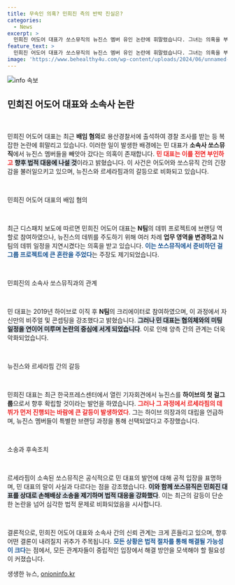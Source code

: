 ```yaml
---
title: 무속인 의혹? 민희진 측의 반박 진실은?
categories:
  - News
excerpt: >
  민희진 어도어 대표가 쏘스뮤직의 뉴진스 멤버 유인 논란에 휘말렸습니다. 그녀는 의혹을 부인하며 경과를 해명했지만, 갈등의 불길은 계속 타오르고 있습니다. 소속사 간의 치열한 대립이 어떤 결말로 이어질지 귀추가 주목됩니다.
feature_text: >
  민희진 어도어 대표가 쏘스뮤직의 뉴진스 멤버 유인 논란에 휘말렸습니다. 그녀는 의혹을 부인하며 경과를 해명했지만, 갈등의 불길은 계속 타오르고 있습니다. 소속사 간의 치열한 대립이 어떤 결말로 이어질지 귀추가 주목됩니다.
image: 'https://www.behealthy4u.com/wp-content/uploads/2024/06/unnamed-file.png'
---
```


<p><img src="https://www.behealthy4u.com/wp-content/uploads/2024/06/unnamed-file.png" alt="info 속보" /></p>

<h2 data-ke-size="size26">민희진 어도어 대표와 소속사 논란</h2>

<p data-ke-size="size16">&nbsp;</p>

<p>민희진 어도어 대표는 최근 <strong>배임 혐의</strong>로 용산경찰서에 출석하여 경찰 조사를 받는 등 복잡한 논란에 휘말리고 있습니다. 이러한 일이 발생한 배경에는 민 대표가 <strong>소속사 쏘스뮤직</strong>에서 뉴진스 멤버들을 빼앗아 갔다는 의혹이 존재합니다. <b><span style="color: #ee2323;">민 대표는 이를 전면 부인하고</span></b> <b><span style="background-color: #21538527;">향후 법적 대응에 나설 것</span></b>이라고 밝혔습니다. 이 사건은 어도어와 쏘스뮤직 간의 긴장감을 불러일으키고 있으며, 뉴진스와 르세라핌과의 갈등으로 비화되고 있습니다. </p>

<p data-ke-size="size16">&nbsp;</p>

<p>민희진 어도어 대표의 배임 혐의</p>

<p data-ke-size="size16">&nbsp;</p>

<p>최근 디스패치 보도에 따르면 민희진 어도어 대표는 <strong>N팀</strong>의 데뷔 프로젝트에 브랜딩 역할로 참여하였으나, 뉴진스의 데뷔를 주도하기 위해 여러 차례 <strong>업무 영역을 변경하고</strong> N팀의 데뷔 일정을 지연시켰다는 의혹을 받고 있습니다. <b><span style="color: #1a5490;">이는 쏘스뮤직에서 준비하던 걸그룹 프로젝트에 큰 혼란을 주었다</span></b>는 주장도 제기되었습니다. </p>

<p data-ke-size="size16">&nbsp;</p>

<p>민희진의 소속사 쏘스뮤직과의 관계</p>

<p data-ke-size="size16">&nbsp;</p>

<p>민 대표는 2019년 하이브로 이직 후 <strong>N팀</strong>의 크리에이터로 참여하였으며, 이 과정에서 자신만의 비주얼 및 콘셉팅을 강조했다고 밝혔습니다. <b><span style="background-color: #21538527;">그러나 민 대표는 협의체와의 미팅 일정을 연이어 미루며 논란의 중심에 서게 되었습니다</span></b>. 이로 인해 양측 간의 관계는 더욱 악화되었습니다. </p>

<p data-ke-size="size16">&nbsp;</p>

<p>뉴진스와 르세라핌 간의 갈등</p>

<p data-ke-size="size16">&nbsp;</p>

<p>민희진 대표는 최근 한국프레스센터에서 열린 기자회견에서 뉴진스를 <strong>하이브의 첫 걸그룹</strong>으로서 향후 확립할 것이라는 발언을 하였습니다. <b><span style="color: #ee2323;">그러나 그 과정에서 르세라핌의 데뷔가 먼저 진행되는 바람에 큰 갈등이 발생하였다</span></b>. 그는 하이브 의장과의 대립을 언급하며, 뉴진스 멤버들이 특별한 브랜딩 과정을 통해 선택되었다고 주장했습니다.</p>

<p data-ke-size="size16">&nbsp;</p>

<p>소송과 후속조치</p>

<p data-ke-size="size16">&nbsp;</p>

<p>르세라핌이 소속된 쏘스뮤직은 공식적으로 민 대표의 발언에 대해 공적 입장을 표명하며, 민 대표의 말이 사실과 다르다는 점을 강조했습니다. <b><span style="background-color: #21538527;">이와 함께 쏘스뮤직은 민희진 대표를 상대로 손해배상 소송을 제기하며 법적 대응을 강화했다</span></b>. 이는 최근의 갈등이 단순한 논란을 넘어 심각한 법적 문제로 비화되었음을 시사합니다.</p>

<p data-ke-size="size16">&nbsp;</p>

<p>결론적으로, 민희진 어도어 대표와 소속사 간의 신뢰 관계는 크게 흔들리고 있으며, 향후 어떤 결론이 내려질지 귀추가 주목됩니다. <b><span style="color: #1a5490;">모든 상황은 법적 절차를 통해 해결될 가능성이 크다</span></b>는 점에서, 모든 관계자들이 중립적인 입장에서 해결 방안을 모색해야 할 필요성이 커졌습니다.</p>
생생한 뉴스, <a href="https://onioninfo.kr" rel="dofollow">onioninfo.kr</a>


